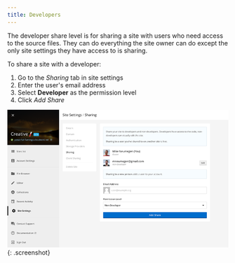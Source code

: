 ```yaml
---
title: Developers
---
```


The developer share level is for sharing a site with users who need access to the source files. They can do everything the site owner can do except the only site settings they have access to is sharing.

To share a site with a developer:

1. Go to the *Sharing* tab in site settings
2. Enter the user's email address
3. Select **Developer** as the permission level
4. Click *Add Share*

![Share with developer](/img/sharing/1.png){: .screenshot}

